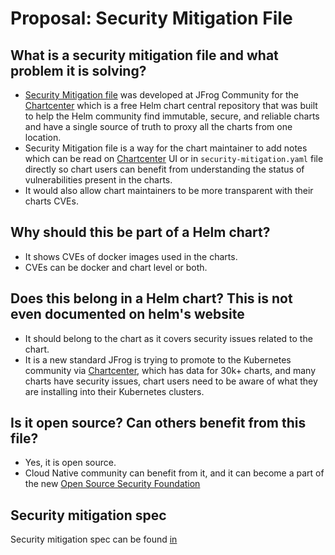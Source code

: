 # Proposal: Security Mitigation File

## What is a security mitigation file and what problem it is solving?

* [Security Mitigation file](https://github.com/jfrog/chartcenter/blob/master/docs/security-mitigation.yaml) was developed at JFrog Community for the 
[Chartcenter](https://chatcenter.io) which is a free Helm chart central repository that was built to help the Helm community find immutable, secure, and reliable charts and have a single source of truth to proxy all the charts from one location.
* Security Mitigation file is a way for the chart maintainer to add notes which can be read on [Chartcenter](https://chatcenter.io) UI or in `security-mitigation.yaml` file directly so chart users can benefit from understanding the status of vulnerabilities present in the charts.
* It would also allow chart maintainers to be more transparent with their charts CVEs.

## Why should this be part of a Helm chart?

* It shows CVEs of docker images used in the charts.
* CVEs can be docker and chart level or both.

## Does this belong in a Helm chart? This is not even documented on helm's website

* It should belong to the chart as it covers security issues related to the chart.
* It is a new standard JFrog is trying to promote to the Kubernetes community via [Chartcenter](https://chatcenter.io), which has data for 30k+ charts, and many charts have security issues, chart users need to be aware of what they are installing into their Kubernetes clusters.

## Is it open source? Can others benefit from this file?

* Yes, it is open source.
* Cloud Native community can benefit from it, and it can become a part of the new [Open Source Security Foundation](https://openssf.org)

## Security mitigation spec

Security mitigation spec can be found [in](https://github.com/jfrog/chartcenter/blob/master/docs/securitymitigationspec.md)
